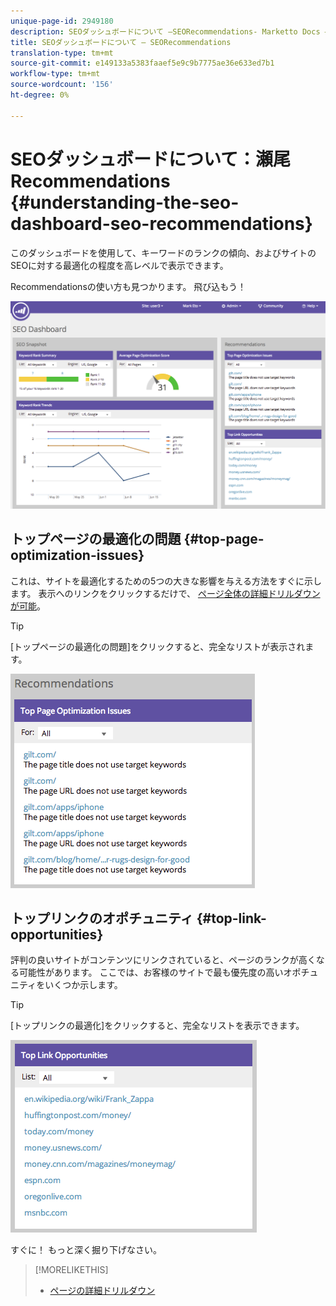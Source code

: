 ```yaml
---
unique-page-id: 2949180
description: SEOダッシュボードについて —SEORecommendations- Marketto Docs — 製品ドキュメント
title: SEOダッシュボードについて — SEORecommendations
translation-type: tm+mt
source-git-commit: e149133a5383faaef5e9c9b7775ae36e633ed7b1
workflow-type: tm+mt
source-wordcount: '156'
ht-degree: 0%

---
```



# SEOダッシュボードについて：瀬尾Recommendations {#understanding-the-seo-dashboard-seo-recommendations}

このダッシュボードを使用して、キーワードのランクの傾向、およびサイトのSEOに対する最適化の程度を高レベルで表示できます。

Recommendationsの使い方も見つかります。 飛び込もう！

![](assets/image2014-9-17-21-3a39-3a57.png)

## トップページの最適化の問題 {#top-page-optimization-issues}

これは、サイトを最適化するための5つの大きな影響を与える方法をすぐに示します。 表示へのリンクをクリックするだけで、 [ページ全体の詳細ドリルダウンが可能](../../../../product-docs/additional-apps/seo/pages/seo-using-the-page-detail-drill-down.md)。

>[!TIP]
>
>[トップページの最適化の問題]をクリックすると、完全なリストが表示されます。

![](assets/image2014-9-17-21-3a40-3a52.png)

## トップリンクのオポチュニティ {#top-link-opportunities}

評判の良いサイトがコンテンツにリンクされていると、ページのランクが高くなる可能性があります。 ここでは、お客様のサイトで最も優先度の高いオポチュニティをいくつか示します。

>[!TIP]
>
>[トップリンクの最適化]をクリックすると、完全なリストを表示できます。

![](assets/image2014-9-17-21-3a41-3a17.png)

すぐに！ もっと深く掘り下げなさい。

>[!MORELIKETHIS]
>
>* [ページの詳細ドリルダウン](../../../../product-docs/additional-apps/seo/pages/seo-using-the-page-detail-drill-down.md)

